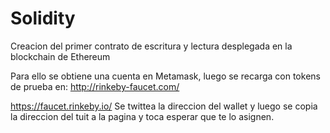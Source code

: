# Solidity
Creacion del primer contrato de escritura y lectura
desplegada en la blockchain de Ethereum

Para ello se obtiene una cuenta en Metamask, luego se recarga con tokens de prueba en:
http://rinkeby-faucet.com/

https://faucet.rinkeby.io/
Se twittea la direccion del wallet y luego se copia la direccion del tuit a la pagina y toca esperar que te lo asignen.
